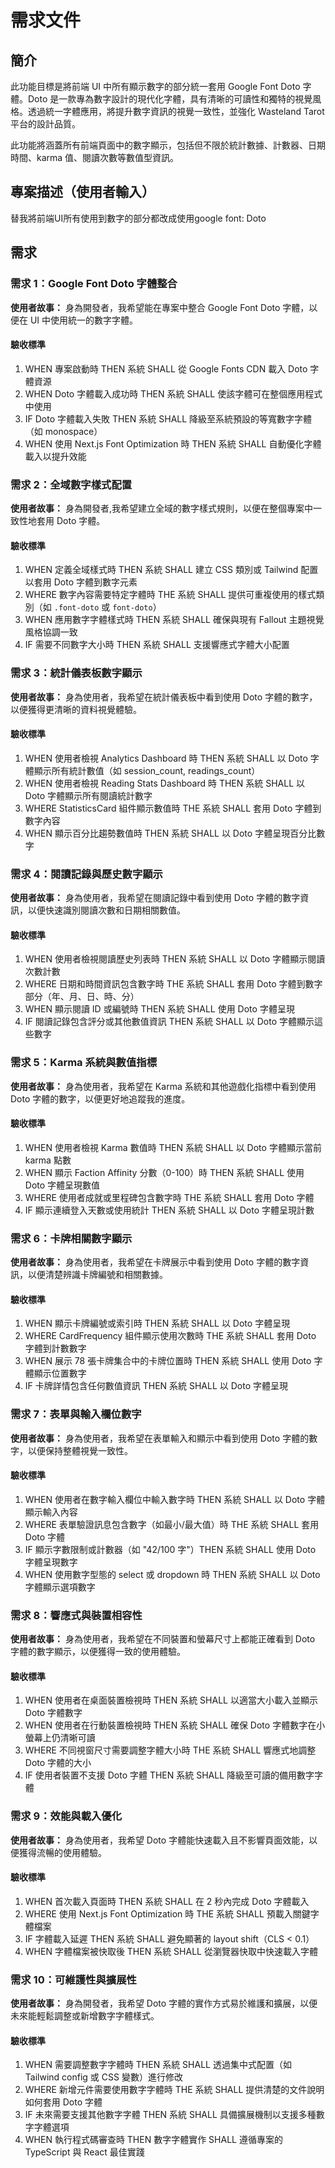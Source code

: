 # 需求文件

## 簡介

此功能目標是將前端 UI 中所有顯示數字的部分統一套用 Google Font Doto 字體。Doto 是一款專為數字設計的現代化字體，具有清晰的可讀性和獨特的視覺風格。透過統一字體應用，將提升數字資訊的視覺一致性，並強化 Wasteland Tarot 平台的設計品質。

此功能將涵蓋所有前端頁面中的數字顯示，包括但不限於統計數據、計數器、日期時間、karma 值、閱讀次數等數值型資訊。

## 專案描述（使用者輸入）
替我將前端UI所有使用到數字的部分都改成使用google font: Doto

## 需求

### 需求 1：Google Font Doto 字體整合
**使用者故事：** 身為開發者，我希望能在專案中整合 Google Font Doto 字體，以便在 UI 中使用統一的數字字體。

#### 驗收標準

1. WHEN 專案啟動時 THEN 系統 SHALL 從 Google Fonts CDN 載入 Doto 字體資源
2. WHEN Doto 字體載入成功時 THEN 系統 SHALL 使該字體可在整個應用程式中使用
3. IF Doto 字體載入失敗 THEN 系統 SHALL 降級至系統預設的等寬數字字體（如 monospace）
4. WHEN 使用 Next.js Font Optimization 時 THEN 系統 SHALL 自動優化字體載入以提升效能

### 需求 2：全域數字樣式配置
**使用者故事：** 身為開發者,我希望建立全域的數字樣式規則，以便在整個專案中一致性地套用 Doto 字體。

#### 驗收標準

1. WHEN 定義全域樣式時 THEN 系統 SHALL 建立 CSS 類別或 Tailwind 配置以套用 Doto 字體到數字元素
2. WHERE 數字內容需要特定字體時 THE 系統 SHALL 提供可重複使用的樣式類別（如 `.font-doto` 或 `font-doto`）
3. WHEN 應用數字字體樣式時 THEN 系統 SHALL 確保與現有 Fallout 主題視覺風格協調一致
4. IF 需要不同數字大小時 THEN 系統 SHALL 支援響應式字體大小配置

### 需求 3：統計儀表板數字顯示
**使用者故事：** 身為使用者，我希望在統計儀表板中看到使用 Doto 字體的數字，以便獲得更清晰的資料視覺體驗。

#### 驗收標準

1. WHEN 使用者檢視 Analytics Dashboard 時 THEN 系統 SHALL 以 Doto 字體顯示所有統計數值（如 session_count, readings_count）
2. WHEN 使用者檢視 Reading Stats Dashboard 時 THEN 系統 SHALL 以 Doto 字體顯示所有閱讀統計數字
3. WHERE StatisticsCard 組件顯示數值時 THE 系統 SHALL 套用 Doto 字體到數字內容
4. WHEN 顯示百分比趨勢數值時 THEN 系統 SHALL 以 Doto 字體呈現百分比數字

### 需求 4：閱讀記錄與歷史數字顯示
**使用者故事：** 身為使用者，我希望在閱讀記錄中看到使用 Doto 字體的數字資訊，以便快速識別閱讀次數和日期相關數值。

#### 驗收標準

1. WHEN 使用者檢視閱讀歷史列表時 THEN 系統 SHALL 以 Doto 字體顯示閱讀次數計數
2. WHERE 日期和時間資訊包含數字時 THE 系統 SHALL 套用 Doto 字體到數字部分（年、月、日、時、分）
3. WHEN 顯示閱讀 ID 或編號時 THEN 系統 SHALL 使用 Doto 字體呈現
4. IF 閱讀記錄包含評分或其他數值資訊 THEN 系統 SHALL 以 Doto 字體顯示這些數字

### 需求 5：Karma 系統與數值指標
**使用者故事：** 身為使用者，我希望在 Karma 系統和其他遊戲化指標中看到使用 Doto 字體的數字，以便更好地追蹤我的進度。

#### 驗收標準

1. WHEN 使用者檢視 Karma 數值時 THEN 系統 SHALL 以 Doto 字體顯示當前 karma 點數
2. WHEN 顯示 Faction Affinity 分數（0-100）時 THEN 系統 SHALL 使用 Doto 字體呈現數值
3. WHERE 使用者成就或里程碑包含數字時 THE 系統 SHALL 套用 Doto 字體
4. IF 顯示連續登入天數或使用統計 THEN 系統 SHALL 以 Doto 字體呈現計數

### 需求 6：卡牌相關數字顯示
**使用者故事：** 身為使用者，我希望在卡牌展示中看到使用 Doto 字體的數字資訊，以便清楚辨識卡牌編號和相關數據。

#### 驗收標準

1. WHEN 顯示卡牌編號或索引時 THEN 系統 SHALL 以 Doto 字體呈現
2. WHERE CardFrequency 組件顯示使用次數時 THE 系統 SHALL 套用 Doto 字體到計數數字
3. WHEN 展示 78 張卡牌集合中的卡牌位置時 THEN 系統 SHALL 使用 Doto 字體顯示位置數字
4. IF 卡牌詳情包含任何數值資訊 THEN 系統 SHALL 以 Doto 字體呈現

### 需求 7：表單與輸入欄位數字
**使用者故事：** 身為使用者，我希望在表單輸入和顯示中看到使用 Doto 字體的數字，以便保持整體視覺一致性。

#### 驗收標準

1. WHEN 使用者在數字輸入欄位中輸入數字時 THEN 系統 SHALL 以 Doto 字體顯示輸入內容
2. WHERE 表單驗證訊息包含數字（如最小/最大值）時 THE 系統 SHALL 套用 Doto 字體
3. IF 顯示字數限制或計數器（如 "42/100 字"）THEN 系統 SHALL 使用 Doto 字體呈現數字
4. WHEN 使用數字型態的 select 或 dropdown 時 THEN 系統 SHALL 以 Doto 字體顯示選項數字

### 需求 8：響應式與裝置相容性
**使用者故事：** 身為使用者，我希望在不同裝置和螢幕尺寸上都能正確看到 Doto 字體的數字顯示，以便獲得一致的使用體驗。

#### 驗收標準

1. WHEN 使用者在桌面裝置檢視時 THEN 系統 SHALL 以適當大小載入並顯示 Doto 字體數字
2. WHEN 使用者在行動裝置檢視時 THEN 系統 SHALL 確保 Doto 字體數字在小螢幕上仍清晰可讀
3. WHERE 不同視窗尺寸需要調整字體大小時 THE 系統 SHALL 響應式地調整 Doto 字體的大小
4. IF 使用者裝置不支援 Doto 字體 THEN 系統 SHALL 降級至可讀的備用數字字體

### 需求 9：效能與載入優化
**使用者故事：** 身為使用者，我希望 Doto 字體能快速載入且不影響頁面效能，以便獲得流暢的使用體驗。

#### 驗收標準

1. WHEN 首次載入頁面時 THEN 系統 SHALL 在 2 秒內完成 Doto 字體載入
2. WHERE 使用 Next.js Font Optimization 時 THE 系統 SHALL 預載入關鍵字體檔案
3. IF 字體載入延遲 THEN 系統 SHALL 避免顯著的 layout shift（CLS < 0.1）
4. WHEN 字體檔案被快取後 THEN 系統 SHALL 從瀏覽器快取中快速載入字體

### 需求 10：可維護性與擴展性
**使用者故事：** 身為開發者，我希望 Doto 字體的實作方式易於維護和擴展，以便未來能輕鬆調整或新增數字字體樣式。

#### 驗收標準

1. WHEN 需要調整數字字體時 THEN 系統 SHALL 透過集中式配置（如 Tailwind config 或 CSS 變數）進行修改
2. WHERE 新增元件需要使用數字字體時 THE 系統 SHALL 提供清楚的文件說明如何套用 Doto 字體
3. IF 未來需要支援其他數字字體 THEN 系統 SHALL 具備擴展機制以支援多種數字字體選項
4. WHEN 執行程式碼審查時 THEN 數字字體實作 SHALL 遵循專案的 TypeScript 與 React 最佳實踐
